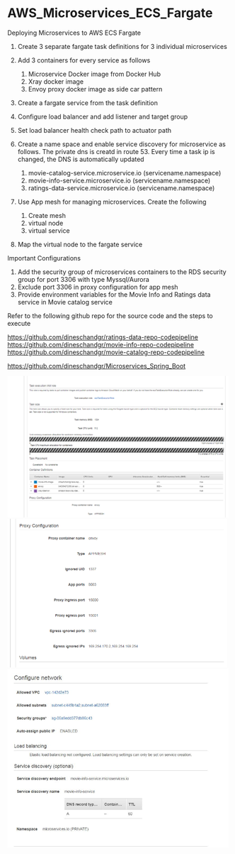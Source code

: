 # AWS_Microservices_ECS_Fargate
Deploying Microservices to AWS ECS Fargate

1. Create 3 separate fargate task definitions for 3 individual microservices
2. Add 3 containers for every service as follows
    1. Microservice Docker image from Docker Hub
    2. Xray docker image
    3. Envoy proxy docker image as side car pattern
3. Create a fargate service from the task definition
4. Configure load balancer and add listener and target group
5. Set load balancer health check path to actuator path
6.  Create a name space and enable service discovery for microservice as follows. The private dns is creatd in route 53.
    Every time a task ip is changed, the DNS is automatically updated
  
    1. movie-catalog-service.microservice.io (servicename.namespace)  
    2. movie-info-service.microservice.io (servicename.namespace)
    3. ratings-data-service.microservice.io (servicename.namespace)
    
7.  Use App mesh for managing microservices. Create the following

    1. Create mesh
    2. virtual node
    3. virtual service

8. Map the virtual node to the fargate service

Important Configurations

1. Add the security group of microservices containers to the RDS security group for port 3306 with type Myssql/Aurora
2. Exclude port 3306 in proxy configuration for app mesh
3. Provide environment variables for the Movie Info and Ratings data service in Movie catalog service


Refer to the following github repo for the source code and the steps to execute

https://github.com/dineschandgr/ratings-data-repo-codepipeline
https://github.com/dineschandgr/movie-info-repo-codepipeline
https://github.com/dineschandgr/movie-catalog-repo-codepipeline

https://github.com/dineschandgr/Microservices_Spring_Boot


<img width="500" alt="API Architecture" src="https://github.com/dineschandgr/AWS_Microservices_ECS_Fargate/blob/master/containers_task_definition.png">


<img width="500" alt="API Architecture" src="https://github.com/dineschandgr/AWS_Microservices_ECS_Fargate/blob/master/containers_task_definition_1.png">


<img width="500" alt="API Architecture" src="https://github.com/dineschandgr/AWS_Microservices_ECS_Fargate/blob/master/Service.JPG">
